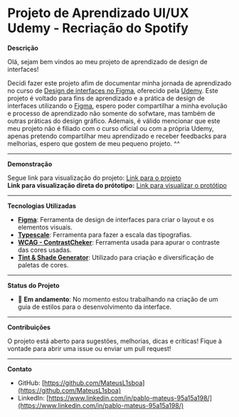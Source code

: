 # Projeto de Aprendizado UI/UX Udemy - Recriação do Spotify

**Descrição**

Olá, sejam bem vindos ao meu projeto de aprendizado de design de interfaces!

Decidi fazer este projeto afim de documentar minha jornada de aprendizado no curso de [Design de interfaces no Figma](https://www.udemy.com/course/figma-design-interfaces/?couponCode=KEEPLEARNINGBR), oferecido pela [Udemy](https://www.udemy.com/). Este projeto é voltado para fins de aprendizado e a prática de design de interfaces utilizando o [Figma](https://www.figma.com), espero poder compartilhar a minha evolução e processo de aprendizado não somente do sofwtare, mas também de outras práticas do design gráfico. Ademais, é válido mencionar que este meu projeto não é filiado com o curso oficial ou com a própria Udemy, apenas pretendo compartilhar meu aprendizado e receber feedbacks para melhorias, espero que gostem de meu pequeno projeto. ^^

---

**Demonstração**

Segue link para visualização do projeto: [Link para o projeto](https://shre.ink/CursoFigmaUdemy)  
**Link para visualização direta do prótotipo:** [Link para visualizar o protótipo](https://shre.ink/CursoFigmaUdemyPrototipo)

---

**Tecnologias Utilizadas**

- **[Figma](https://www.figma.com)**: Ferramenta de design de interfaces para criar o layout e os elementos visuais.
- **[Typescale](https://typescale.com/)**: Ferramenta para fazer a escala das tipografias.
- **[WCAG - ContrastCheker](https://contrastchecker.com/)**: Ferramenta usada para apurar o contraste das cores usadas.
- **[Tint & Shade Generator](https://maketintsandshades.com/)**: Utilizado para criação e diversificação de paletas de cores.

---

**Status do Projeto**

- 🔴 **Em andamento**: No momento estou trabalhando na criação de um guia de estilos para o desenvolvimento da interface.

---

**Contribuições**

O projeto está aberto para sugestões, melhorias, dicas e críticas! Fique à vontade para abrir uma issue ou enviar um pull request!

---

**Contato**

- GitHub: [https://github.com/MateusL1sboa](https://github.com/MateusL1sboa)
- LinkedIn: [https://www.linkedin.com/in/pablo-mateus-95a15a198/](https://www.linkedin.com/in/pablo-mateus-95a15a198/)
